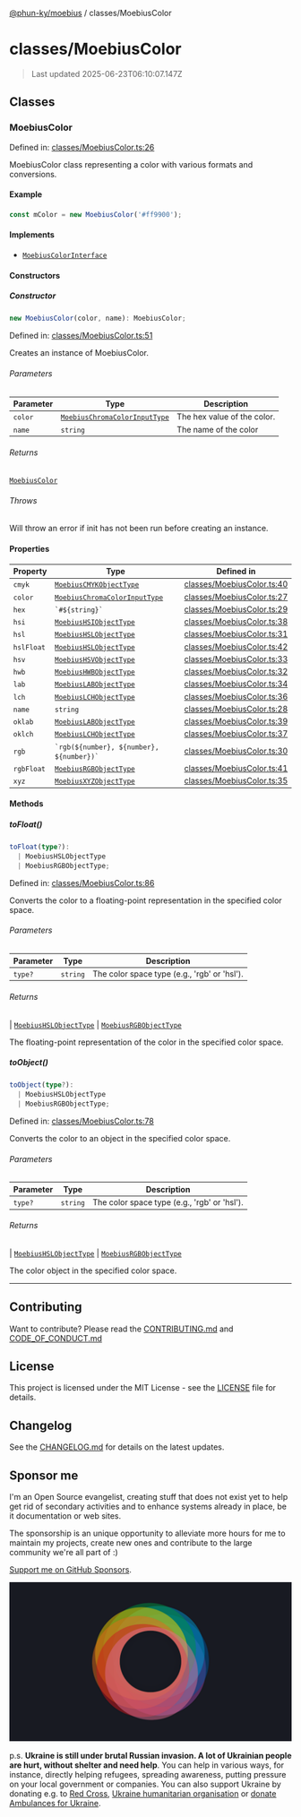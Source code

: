 [@phun-ky/moebius](../README.md) / classes/MoebiusColor

# classes/MoebiusColor

> Last updated 2025-06-23T06:10:07.147Z

##

## Classes

### MoebiusColor

Defined in: [classes/MoebiusColor.ts:26](https://github.com/phun-ky/moebius/blob/main/src/classes/MoebiusColor.ts#L26)

MoebiusColor class representing a color with various formats and conversions.

#### Example

```ts
const mColor = new MoebiusColor('#ff9900');
```

#### Implements

- [`MoebiusColorInterface`](../types.md#moebiuscolorinterface)

#### Constructors

##### Constructor

```ts
new MoebiusColor(color, name): MoebiusColor;
```

Defined in: [classes/MoebiusColor.ts:51](https://github.com/phun-ky/moebius/blob/main/src/classes/MoebiusColor.ts#L51)

Creates an instance of MoebiusColor.

###### Parameters

| Parameter | Type                                                                     | Description                 |
| --------- | ------------------------------------------------------------------------ | --------------------------- |
| `color`   | [`MoebiusChromaColorInputType`](../types.md#moebiuschromacolorinputtype) | The hex value of the color. |
| `name`    | `string`                                                                 | The name of the color       |

###### Returns

[`MoebiusColor`](#moebiuscolor)

###### Throws

Will throw an error if init has not been run before creating an instance.

#### Properties

| Property                         | Type                                                                     | Defined in                                                                                                 |
| -------------------------------- | ------------------------------------------------------------------------ | ---------------------------------------------------------------------------------------------------------- |
| <a id="cmyk"></a> `cmyk`         | [`MoebiusCMYKObjectType`](../types.md#moebiuscmykobjecttype)             | [classes/MoebiusColor.ts:40](https://github.com/phun-ky/moebius/blob/main/src/classes/MoebiusColor.ts#L40) |
| <a id="color"></a> `color`       | [`MoebiusChromaColorInputType`](../types.md#moebiuschromacolorinputtype) | [classes/MoebiusColor.ts:27](https://github.com/phun-ky/moebius/blob/main/src/classes/MoebiusColor.ts#L27) |
| <a id="hex"></a> `hex`           | `` `#${string}` ``                                                       | [classes/MoebiusColor.ts:29](https://github.com/phun-ky/moebius/blob/main/src/classes/MoebiusColor.ts#L29) |
| <a id="hsi"></a> `hsi`           | [`MoebiusHSIObjectType`](../types.md#moebiushsiobjecttype)               | [classes/MoebiusColor.ts:38](https://github.com/phun-ky/moebius/blob/main/src/classes/MoebiusColor.ts#L38) |
| <a id="hsl"></a> `hsl`           | [`MoebiusHSLObjectType`](../types.md#moebiushslobjecttype)               | [classes/MoebiusColor.ts:31](https://github.com/phun-ky/moebius/blob/main/src/classes/MoebiusColor.ts#L31) |
| <a id="hslfloat"></a> `hslFloat` | [`MoebiusHSLObjectType`](../types.md#moebiushslobjecttype)               | [classes/MoebiusColor.ts:42](https://github.com/phun-ky/moebius/blob/main/src/classes/MoebiusColor.ts#L42) |
| <a id="hsv"></a> `hsv`           | [`MoebiusHSVObjectType`](../types.md#moebiushsvobjecttype)               | [classes/MoebiusColor.ts:33](https://github.com/phun-ky/moebius/blob/main/src/classes/MoebiusColor.ts#L33) |
| <a id="hwb"></a> `hwb`           | [`MoebiusHWBObjectType`](../types.md#moebiushwbobjecttype)               | [classes/MoebiusColor.ts:32](https://github.com/phun-ky/moebius/blob/main/src/classes/MoebiusColor.ts#L32) |
| <a id="lab"></a> `lab`           | [`MoebiusLABObjectType`](../types.md#moebiuslabobjecttype)               | [classes/MoebiusColor.ts:34](https://github.com/phun-ky/moebius/blob/main/src/classes/MoebiusColor.ts#L34) |
| <a id="lch"></a> `lch`           | [`MoebiusLCHObjectType`](../types.md#moebiuslchobjecttype)               | [classes/MoebiusColor.ts:36](https://github.com/phun-ky/moebius/blob/main/src/classes/MoebiusColor.ts#L36) |
| <a id="name"></a> `name`         | `string`                                                                 | [classes/MoebiusColor.ts:28](https://github.com/phun-ky/moebius/blob/main/src/classes/MoebiusColor.ts#L28) |
| <a id="oklab"></a> `oklab`       | [`MoebiusLABObjectType`](../types.md#moebiuslabobjecttype)               | [classes/MoebiusColor.ts:39](https://github.com/phun-ky/moebius/blob/main/src/classes/MoebiusColor.ts#L39) |
| <a id="oklch"></a> `oklch`       | [`MoebiusLCHObjectType`](../types.md#moebiuslchobjecttype)               | [classes/MoebiusColor.ts:37](https://github.com/phun-ky/moebius/blob/main/src/classes/MoebiusColor.ts#L37) |
| <a id="rgb"></a> `rgb`           | `` `rgb(${number}, ${number}, ${number})` ``                             | [classes/MoebiusColor.ts:30](https://github.com/phun-ky/moebius/blob/main/src/classes/MoebiusColor.ts#L30) |
| <a id="rgbfloat"></a> `rgbFloat` | [`MoebiusRGBObjectType`](../types.md#moebiusrgbobjecttype)               | [classes/MoebiusColor.ts:41](https://github.com/phun-ky/moebius/blob/main/src/classes/MoebiusColor.ts#L41) |
| <a id="xyz"></a> `xyz`           | [`MoebiusXYZObjectType`](../types.md#moebiusxyzobjecttype)               | [classes/MoebiusColor.ts:35](https://github.com/phun-ky/moebius/blob/main/src/classes/MoebiusColor.ts#L35) |

#### Methods

##### toFloat()

```ts
toFloat(type?):
  | MoebiusHSLObjectType
  | MoebiusRGBObjectType;
```

Defined in: [classes/MoebiusColor.ts:86](https://github.com/phun-ky/moebius/blob/main/src/classes/MoebiusColor.ts#L86)

Converts the color to a floating-point representation in the specified color space.

###### Parameters

| Parameter | Type     | Description                                  |
| --------- | -------- | -------------------------------------------- |
| `type?`   | `string` | The color space type (e.g., 'rgb' or 'hsl'). |

###### Returns

\| [`MoebiusHSLObjectType`](../types.md#moebiushslobjecttype)
\| [`MoebiusRGBObjectType`](../types.md#moebiusrgbobjecttype)

The floating-point representation of the color in the specified color space.

##### toObject()

```ts
toObject(type?):
  | MoebiusHSLObjectType
  | MoebiusRGBObjectType;
```

Defined in: [classes/MoebiusColor.ts:78](https://github.com/phun-ky/moebius/blob/main/src/classes/MoebiusColor.ts#L78)

Converts the color to an object in the specified color space.

###### Parameters

| Parameter | Type     | Description                                  |
| --------- | -------- | -------------------------------------------- |
| `type?`   | `string` | The color space type (e.g., 'rgb' or 'hsl'). |

###### Returns

\| [`MoebiusHSLObjectType`](../types.md#moebiushslobjecttype)
\| [`MoebiusRGBObjectType`](../types.md#moebiusrgbobjecttype)

The color object in the specified color space.

---

## Contributing

Want to contribute? Please read the [CONTRIBUTING.md](https://github.com/phun-ky/moebius/blob/main/CONTRIBUTING.md) and [CODE_OF_CONDUCT.md](https://github.com/phun-ky/moebius/blob/main/CODE_OF_CONDUCT.md)

## License

This project is licensed under the MIT License - see the [LICENSE](https://github.com/phun-ky/moebius/blob/main/LICENSE) file for details.

## Changelog

See the [CHANGELOG.md](https://github.com/phun-ky/moebius/blob/main/CHANGELOG.md) for details on the latest updates.

## Sponsor me

I'm an Open Source evangelist, creating stuff that does not exist yet to help get rid of secondary activities and to enhance systems already in place, be it documentation or web sites.

The sponsorship is an unique opportunity to alleviate more hours for me to maintain my projects, create new ones and contribute to the large community we're all part of :)

[Support me on GitHub Sponsors](https://github.com/sponsors/phun-ky).

![logo](https://github.com/phun-ky/moebius/blob/main/public/images/logo/logo-ring.png?raw=true)

p.s. **Ukraine is still under brutal Russian invasion. A lot of Ukrainian people are hurt, without shelter and need help**. You can help in various ways, for instance, directly helping refugees, spreading awareness, putting pressure on your local government or companies. You can also support Ukraine by donating e.g. to [Red Cross](https://www.icrc.org/en/donate/ukraine), [Ukraine humanitarian organisation](https://savelife.in.ua/en/donate-en/#donate-army-card-weekly) or [donate Ambulances for Ukraine](https://www.gofundme.com/f/help-to-save-the-lives-of-civilians-in-a-war-zone).
